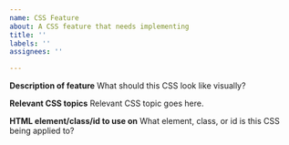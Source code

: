 ```yaml
---
name: CSS Feature
about: A CSS feature that needs implementing
title: ''
labels: ''
assignees: ''

---
```


**Description of feature**
What should this CSS look like visually?

**Relevant CSS topics**
Relevant CSS topic goes here.

**HTML element/class/id to use on**
What element, class, or id is this CSS being applied to?
